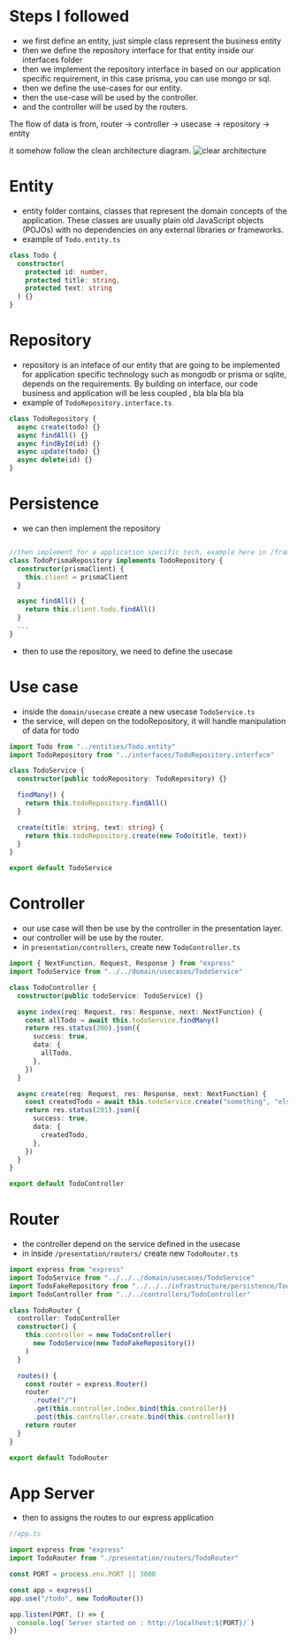 # Steps I followed

- we first define an entity, just simple class represent the business entity
- then we define the repository interface for that entity inside our interfaces folder
- then we implement the repository interface in based on our application specific requirement, in this case prisma, you can use mongo or sql.
- then we define the use-cases for our entity.
- then the use-case will be used by the controller.
- and the controller will be used by the routers.

The flow of data is from, router -> controller -> usecase -> repository -> entity

it somehow follow the clean architecture diagram.
![clear architecture](https://blog.cleancoder.com/uncle-bob/images/2012-08-13-the-clean-architecture/CleanArchitecture.jpg)

# Entity

- entity folder contains, classes that represent the domain concepts of the application. These classes are usually plain old JavaScript objects (POJOs) with no dependencies on any external libraries or frameworks.
- example of `Todo.entity.ts`

```ts
class Todo {
  constructor(
    protected id: number,
    protected title: string,
    protected text: string
  ) {}
}
```

# Repository

- repository is an inteface of our entity that are going to be implemented for application specific technology such as mongodb or prisma or sqlite, depends on the requirements. By building on interface, our code business and application will be less coupled , bla bla bla bla
- example of `TodoRepository.interface.ts`

```ts
class TodoRepository {
  async create(todo) {}
  async findAll() {}
  async findById(id) {}
  async update(todo) {}
  async delete(id) {}
}
```

# Persistence

- we can then implement the repository

```ts

//then implement for a application specific tech, example here in /framework/persistence/TodoPrismaRepository.ts
class TodoPrismaRepository implements TodoRepository {
  constructor(prismaClient) {
    this.client = prismaClient
  }

  async findAll() {
    return this.client.todo.findAll()
  }
  ...
}
```

- then to use the repository, we need to define the usecase

# Use case

- inside the `domain/usecase` create a new usecase `TodoService.ts`
- the service, will depen on the todoRepository, it will handle manipulation of data for todo

```ts
import Todo from "../entities/Todo.entity"
import TodoRepository from "../interfaces/TodoRepository.interface"

class TodoService {
  constructor(public todoRepository: TodoRepository) {}

  findMany() {
    return this.todoRepository.findAll()
  }

  create(title: string, text: string) {
    return this.todoRepository.create(new Todo(title, text))
  }
}

export default TodoService
```

# Controller

- our use case will then be use by the controller in the presentation layer.
- our controller will be use by the router.
- in `presentation/controllers`, create new `TodoController.ts`

```ts
import { NextFunction, Request, Response } from "express"
import TodoService from "../../domain/usecases/TodoService"

class TodoController {
  constructor(public todoService: TodoService) {}

  async index(req: Request, res: Response, next: NextFunction) {
    const allTodo = await this.todoService.findMany()
    return res.status(200).json({
      success: true,
      data: {
        allTodo,
      },
    })
  }

  async create(req: Request, res: Response, next: NextFunction) {
    const createdTodo = await this.todoService.create("something", "else")
    return res.status(201).json({
      success: true,
      data: {
        createdTodo,
      },
    })
  }
}

export default TodoController
```

# Router

- the controller depend on the service defined in the usecase
- in inside `/presentation/routers/` create new `TodoRouter.ts`

```ts
import express from "express"
import TodoService from "../../../domain/usecases/TodoService"
import TodoFakeRepository from "../../../infrastructure/persistence/TodoFakeRepository"
import TodoController from "../../controllers/TodoController"

class TodoRouter {
  controller: TodoController
  constructor() {
    this.controller = new TodoController(
      new TodoService(new TodoFakeRepository())
    )
  }

  routes() {
    const router = express.Router()
    router
      .route("/")
      .get(this.controller.index.bind(this.controller))
      .post(this.controller.create.bind(this.controller))
    return router
  }
}

export default TodoRouter
```

# App Server

- then to assigns the routes to our express application

```ts
//app.ts

import express from "express"
import TodoRouter from "./presentation/routers/TodoRouter"

const PORT = process.env.PORT || 3000

const app = express()
app.use("/todo", new TodoRouter())

app.listen(PORT, () => {
  console.log(`Server started on : http://localhost:${PORT}/`)
})
```
